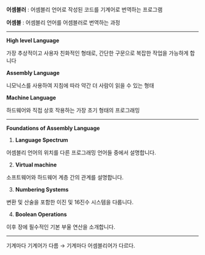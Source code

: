 **어셈블러** : 어셈블리 언어로 작성된 코드를 기계어로 번역하는 프로그램

**어셈블** : 어셈블리 언어를 어셈블러로 번역하는 과정

------------------------------------------------------------------------

**High level Language**

가장 추상적이고 사용자 친화적인 형태로, 간단한 구문으로 복잡한 작업을 가능하게 합니다

**Assembly Language**

니모닉스를 사용하여 지침에 따라 약간 더 사람이 읽을 수 있는 형태

**Machine Language**

하드웨어와 직접 상호 작용하는 가장 초기 형태의 프로그래밍

------------------------------------------------------------------------

**Foundations of Assembly Language**

1. **Language Spectrum**

어셈블리 언어의 위치를 다른 프로그래밍 언어들 중에서 설명합니다.

2. **Virtual machine**

소프트웨어와 하드웨어 계층 간의 관계를 설명합니다.

3. **Numbering Systems**

변환 및 산술을 포함한 이진 및 16진수 시스템을 다룹니다.

4. **Boolean Operations**

이후 장에 필수적인 기본 부울 연산을 소개합니다.

------------------------------------------------------------------------

기계마다 기계어가 다름 → 기계마다 어셈블리어가 다르다.
